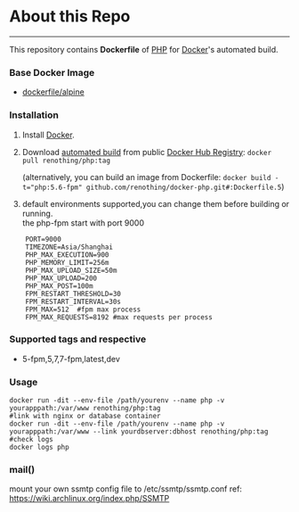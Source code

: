 # About this Repo
----

This repository contains **Dockerfile** of [PHP](http://www.php.net) for [Docker](https://www.docker.com/)'s automated build.


### Base Docker Image

* [dockerfile/alpine](http://dockerfile.github.io/#/alpine)


### Installation

1. Install [Docker](https://www.docker.com/).

2. Download [automated build](https://hub.docker.com/r/renothing/php/) from public [Docker Hub Registry](https://registry.hub.docker.com/): `docker pull renothing/php:tag`

   (alternatively, you can build an image from Dockerfile: `docker build -t="php:5.6-fpm" github.com/renothing/docker-php.git#:Dockerfile.5`)

3. default environments supported,you can change them before building or running.   
   the php-fpm start with port 9000
```
    PORT=9000
    TIMEZONE=Asia/Shanghai
    PHP_MAX_EXECUTION=900
    PHP_MEMORY_LIMIT=256m
    PHP_MAX_UPLOAD_SIZE=50m
    PHP_MAX_UPLOAD=200
    PHP_MAX_POST=100m 
    FPM_RESTART_THRESHOLD=30
    FPM_RESTART_INTERVAL=30s 
    FPM_MAX=512  #fpm max process 
    FPM_MAX_REQUESTS=8192 #max requests per process
```
### Supported tags and respective 
* 5-fpm,5,7,7-fpm,latest,dev

### Usage

```
docker run -dit --env-file /path/yourenv --name php -v yourapppath:/var/www renothing/php:tag
#link with nginx or database container
docker run -dit --env-file /path/yourenv --name php -v yourapppath:/var/www --link yourdbserver:dbhost renothing/php:tag
#check logs
docker logs php
```
### mail()
mount your own ssmtp config file to /etc/ssmtp/ssmtp.conf 
ref: https://wiki.archlinux.org/index.php/SSMTP

